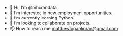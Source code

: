 - 👋 Hi, I’m @mhorandata
- 👀 I’m interested in new employment opportunities.
- 🌱 I’m currently learning Python.
- 💞️ I’m looking to collaborate on projects.
- 📫 How to reach me matthewloganhoran@gmail.com

<!---
mhorandata/mhorandata is a ✨ special ✨ repository because its `README.md` (this file) appears on your GitHub profile.
You can click the Preview link to take a look at your changes.
--->
